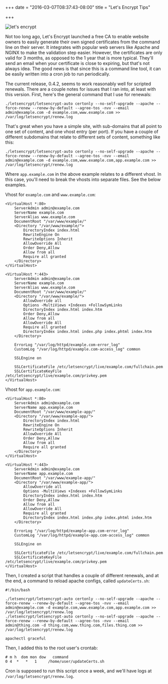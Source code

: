 +++
date = "2016-03-07T08:37:43-08:00"
title = "Let's Encrypt Tips"

+++

<img alt="let's encrypt" src="https://storage.googleapis.com/ejf-io/letsencrypt-logo-horizontal.svg">

Not too long ago, Let's Encrypt launched a free CA to enable website owners to easily generate their own signed certificates from the command line on their server. It integrates with popular web servers like Apache and NGINX to make the validation step easier. However, the certificates are only valid for 3 months, as opposed to the 1 year that is more typical. They'll send an email when your certificate is close to expiring, but that's not always idea. The good news is that since this is a command line tool, it can be easily written into a cron job to run periodically.

The current release, 0.4.2, seems to work reasonably well for scripted renewals. There are a couple notes for issues that I ran into, at least with this version. First, here's the general command that I use for renewals:

    ./letsencrypt/letsencrypt-auto certonly --no-self-upgrade --apache --force-renew --renew-by-default --agree-tos -nvv --email admin@example.com -d example.com,www.example.com >> /var/log/letsencrypt/renew.log

That's great when you have a simple site, with sub-domains that all point to one set of content, and one vhost entry (per port). If you have a couple of different subdomains that relate to different sets of content, something like this:

    ./letsencrypt/letsencrypt-auto certonly --no-self-upgrade --apache --force-renew --renew-by-default --agree-tos -nvv --email admin@example.com -d example.com,www.example.com,app.example.com >> /var/log/letsencrypt/renew.log

Where `app.example.com` in the above example relates to a different vhost. In this case, you'll need to break the vhosts into separate files. See the below examples.

Vhost for `example.com` and `www.example.com`:

    <VirtualHost *:80>
        ServerAdmin admin@example.com
        ServerName example.com
        ServerAlias www.example.com
        DocumentRoot "/var/www/example/"
        <Directory "/var/www/example/">
            DirectoryIndex index.html
            RewriteEngine On
            RewriteOptions Inherit
            AllowOverride All
            Order Deny,Allow
            Allow from all
            Require all granted
        </Directory>
    </VirtualHost>

    <VirtualHost *:443>
        ServerAdmin admin@example.com   
        ServerName example.com
        ServerAlias www.example.com  
        DocumentRoot "/var/www/example/"
        <Directory "/var/www/example/">
            AllowOverride all
            Options -MultiViews +Indexes +FollowSymLinks
            DirectoryIndex index.html index.htm
            Order Deny,Allow
            Allow from all
            AllowOverride All
            Require all granted
            DirectoryIndex index.html index.php index.phtml index.htm
        </Directory>

        ErrorLog "/var/log/httpd/example.com-error_log"
        CustomLog "/var/log/httpd/example.com-access_log" common

        SSLEngine on

        SSLCertificateFile /etc/letsencrypt/live/example.com/fullchain.pem
        SSLCertificateKeyFile /etc/letsencrypt/live/example.com/privkey.pem
    </VirtualHost>

Vhost for `app.example.com`:

    <VirtualHost *:80>
        ServerAdmin admin@example.com
        ServerName app.example.com
        DocumentRoot "/var/www/example-app/"
        <Directory "/var/www/example-app/">
            DirectoryIndex index.html
            RewriteEngine On
            RewriteOptions Inherit
            AllowOverride All
            Order Deny,Allow
            Allow from all
            Require all granted
        </Directory>
    </VirtualHost>

    <VirtualHost *:443>
        ServerAdmin admin@example.com   
        ServerName app.example.com
        DocumentRoot "/var/www/example-app/"
        <Directory "/var/www/example-app/">
            AllowOverride all
            Options -MultiViews +Indexes +FollowSymLinks
            DirectoryIndex index.html index.htm
            Order Deny,Allow
            Allow from all
            AllowOverride All
            Require all granted
            DirectoryIndex index.html index.php index.phtml index.htm
        </Directory>

        ErrorLog "/var/log/httpd/example-app.com-error_log"
        CustomLog "/var/log/httpd/example-app.com-access_log" common

        SSLEngine on

        SSLCertificateFile /etc/letsencrypt/live/example.com/fullchain.pem
        SSLCertificateKeyFile /etc/letsencrypt/live/example.com/privkey.pem
    </VirtualHost>

Then, I created a script that handles a couple of different renewals, and at the end, a command to reload apache configs, called `updateCerts.sh`:

    #!/bin/bash

    ./letsencrypt/letsencrypt-auto certonly --no-self-upgrade --apache --force-renew --renew-by-default --agree-tos -nvv --email admin@example.com -d example.com,www.example.com,app.example.com >> /var/log/letsencrypt/renew.log
    ./letsencrypt/letsencrypt-auto certonly --no-self-upgrade --apache --force-renew --renew-by-default --agree-tos -nvv --email admin@thing.com -d thing.com,www.thing.com,files.thing.com >> /var/log/letsencrypt/renew.log

    apachectl graceful

Then, I added this to the root user's crontab:

    # m h  dom mon dow   command
    0 4  *   *   1     /home/user/updateCerts.sh

Cron is supposed to run this script once a week, and we'll have logs at `/var/log/letsencrypt/renew.log`.
